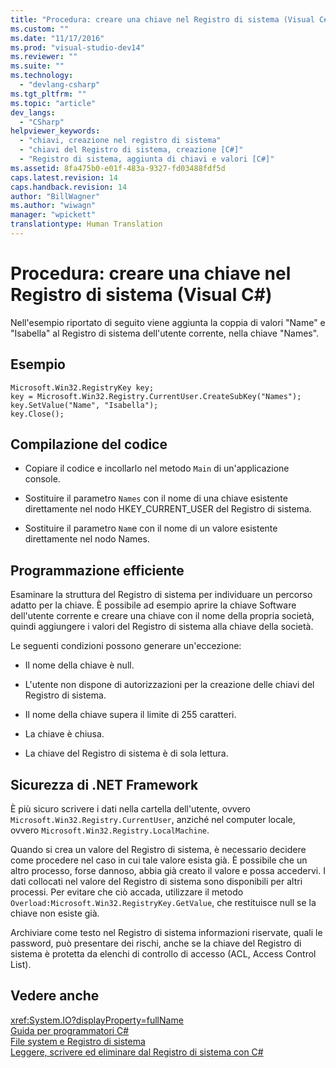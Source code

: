 ```yaml
---
title: "Procedura: creare una chiave nel Registro di sistema (Visual C#) | Microsoft Docs"
ms.custom: ""
ms.date: "11/17/2016"
ms.prod: "visual-studio-dev14"
ms.reviewer: ""
ms.suite: ""
ms.technology: 
  - "devlang-csharp"
ms.tgt_pltfrm: ""
ms.topic: "article"
dev_langs: 
  - "CSharp"
helpviewer_keywords: 
  - "chiavi, creazione nel registro di sistema"
  - "chiavi del Registro di sistema, creazione [C#]"
  - "Registro di sistema, aggiunta di chiavi e valori [C#]"
ms.assetid: 8fa475b0-e01f-483a-9327-fd03488fdf5d
caps.latest.revision: 14
caps.handback.revision: 14
author: "BillWagner"
ms.author: "wiwagn"
manager: "wpickett"
translationtype: Human Translation
---
```

# Procedura: creare una chiave nel Registro di sistema (Visual C#)
Nell'esempio riportato di seguito viene aggiunta la coppia di valori "Name" e "Isabella" al Registro di sistema dell'utente corrente, nella chiave "Names".  
  
## Esempio  
  
```  
Microsoft.Win32.RegistryKey key;  
key = Microsoft.Win32.Registry.CurrentUser.CreateSubKey("Names");  
key.SetValue("Name", "Isabella");  
key.Close();  
```  
  
## Compilazione del codice  
  
-   Copiare il codice e incollarlo nel metodo `Main` di un'applicazione console.  
  
-   Sostituire il parametro `Names` con il nome di una chiave esistente direttamente nel nodo HKEY\_CURRENT\_USER del Registro di sistema.  
  
-   Sostituire il parametro `Nam`e con il nome di un valore esistente direttamente nel nodo Names.  
  
## Programmazione efficiente  
 Esaminare la struttura del Registro di sistema per individuare un percorso adatto per la chiave.  È possibile ad esempio aprire la chiave Software dell'utente corrente e creare una chiave con il nome della propria società,  quindi aggiungere i valori del Registro di sistema alla chiave della società.  
  
 Le seguenti condizioni possono generare un'eccezione:  
  
-   Il nome della chiave è null.  
  
-   L'utente non dispone di autorizzazioni per la creazione delle chiavi del Registro di sistema.  
  
-   Il nome della chiave supera il limite di 255 caratteri.  
  
-   La chiave è chiusa.  
  
-   La chiave del Registro di sistema è di sola lettura.  
  
## Sicurezza di .NET Framework  
 È più sicuro scrivere i dati nella cartella dell'utente, ovvero `Microsoft.Win32.Registry.CurrentUser`, anziché nel computer locale, ovvero `Microsoft.Win32.Registry.LocalMachine`.  
  
 Quando si crea un valore del Registro di sistema, è necessario decidere come procedere nel caso in cui tale valore esista già.  È possibile che un altro processo, forse dannoso, abbia già creato il valore e possa accedervi.  I dati collocati nel valore del Registro di sistema sono disponibili per altri processi.  Per evitare che ciò accada, utilizzare il metodo `Overload:Microsoft.Win32.RegistryKey.GetValue`,  che restituisce null se la chiave non esiste già.  
  
 Archiviare come testo nel Registro di sistema informazioni riservate, quali le password, può presentare dei rischi, anche se la chiave del Registro di sistema è protetta da elenchi di controllo di accesso \(ACL, Access Control List\).  
  
## Vedere anche  
 <xref:System.IO?displayProperty=fullName>   
 [Guida per programmatori C\#](../../../csharp/programming-guide/index.md)   
 [File system e Registro di sistema](../../../csharp/programming-guide/file-system/file-system-and-the-registry.md)   
 [Leggere, scrivere ed eliminare dal Registro di sistema con C\#](http://www.codeproject.com/Articles/3389/Read-write-and-delete-from-registry-with-C)